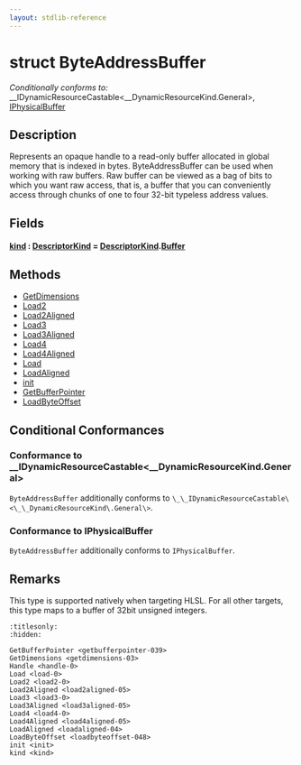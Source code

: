 ```yaml
---
layout: stdlib-reference
---
```


# struct ByteAddressBuffer

*Conditionally conforms to:* \_\_IDynamicResourceCastable\<\_\_DynamicResourceKind\.General\>, [IPhysicalBuffer](../interfaces/iphysicalbuffer-019/index)

## Description

Represents an opaque handle to a read-only buffer allocated in global memory that is indexed in bytes.
ByteAddressBuffer can be used when working with raw buffers. Raw buffer can be viewed as a bag of bits to
which you want raw access, that is, a buffer that you can conveniently access through chunks of one to
four 32-bit typeless address values.

## Fields

####  <a id="decl-kind"></a>[kind]() : [DescriptorKind](../types/descriptorkind-0a/index) = [DescriptorKind](../types/descriptorkind-0a/index)\.[Buffer](../types/descriptorkind-0a/index#decl-Buffer)

## Methods

* [GetDimensions](../getdimensions-03)
* [Load2](../load2-0)
* [Load2Aligned](../load2aligned-05)
* [Load3](../load3-0)
* [Load3Aligned](../load3aligned-05)
* [Load4](../load4-0)
* [Load4Aligned](../load4aligned-05)
* [Load](../load-0)
* [LoadAligned](../loadaligned-04)
* [init](../init)
* [GetBufferPointer](../getbufferpointer-039)
* [LoadByteOffset](../loadbyteoffset-048)

## Conditional Conformances

### Conformance to \_\_IDynamicResourceCastable\<\_\_DynamicResourceKind\.General\>
`ByteAddressBuffer` additionally conforms to `\_\_IDynamicResourceCastable\<\_\_DynamicResourceKind\.General\>`.
### Conformance to IPhysicalBuffer
`ByteAddressBuffer` additionally conforms to `IPhysicalBuffer`.
## Remarks


This type is supported natively when targeting HLSL.
For all other targets, this type maps to a buffer of 32bit unsigned integers.



```{toctree}
:titlesonly:
:hidden:

GetBufferPointer <getbufferpointer-039>
GetDimensions <getdimensions-03>
Handle <handle-0>
Load <load-0>
Load2 <load2-0>
Load2Aligned <load2aligned-05>
Load3 <load3-0>
Load3Aligned <load3aligned-05>
Load4 <load4-0>
Load4Aligned <load4aligned-05>
LoadAligned <loadaligned-04>
LoadByteOffset <loadbyteoffset-048>
init <init>
kind <kind>
```
